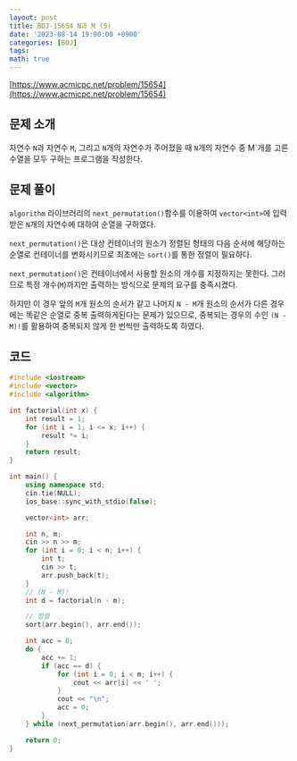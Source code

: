 ```yaml
---
layout: post
title: BOJ-15654 N과 M (5)
date: '2023-08-14 19:00:00 +0900'
categories: [BOJ]
tags:
math: true
---
```


[https://www.acmicpc.net/problem/15654](https://www.acmicpc.net/problem/15654)

## 문제 소개

자연수 `N`과 자연수 `M`, 그리고 `N`개의 자연수가 주어졌을 때 `N`개의 자연수 중 M`개를 고른 수열을 모두 구하는 프로그램을 작성한다.

## 문제 풀이

`algorithm` 라이브러리의 `next_permutation()`함수를 이용하여 `vector<int>`에 입력받은 `N`개의 자연수에 대하여 순열을 구하였다.

`next_permutation()`은 대상 컨테이너의 원소가 정렬된 형태의 다음 순서에 해당하는 순열로 컨테이너를 변화시키므로 최초에는 `sort()`를 통한 정렬이 필요하다.

`next_permutation()`은 컨테이너에서 사용할 원소의 개수를 지정하지는 못한다. 그러므로 특정 개수(`M`)까지만 출력하는 방식으로 문제의 요구를 충족시켰다.

하지만 이 경우 앞의 `M`개 원소의 순서가 같고 나머지 `N - M`개 원소의 순서가 다른 경우에는 똑같은 순열로 중복 출력하게된다는 문제가 있으므로, 중복되는 경우의 수인 `(N - M)!`를 활용하여 중복되지 않게 한 번씩만 출력하도록 하였다.

## 코드

```cpp
#include <iostream>
#include <vector>
#include <algorithm>

int factorial(int x) {
	int result = 1;
	for (int i = 1; i <= x; i++) {
		result *= i;
	}
	return result;
}

int main() {
	using namespace std;
	cin.tie(NULL);
	ios_base::sync_with_stdio(false);

	vector<int> arr;

	int n, m;
	cin >> n >> m;
	for (int i = 0; i < n; i++) {
		int t;
		cin >> t;
		arr.push_back(t);
	}
	// (N - M)!
	int d = factorial(n - m);

	// 정렬
	sort(arr.begin(), arr.end());

	int acc = 0;
	do {
		acc += 1;
		if (acc == d) {
			for (int i = 0; i < m; i++) {
				cout << arr[i] << ' ';
			}
			cout << "\n";
			acc = 0;
		}
	} while (next_permutation(arr.begin(), arr.end()));

	return 0;
}
```